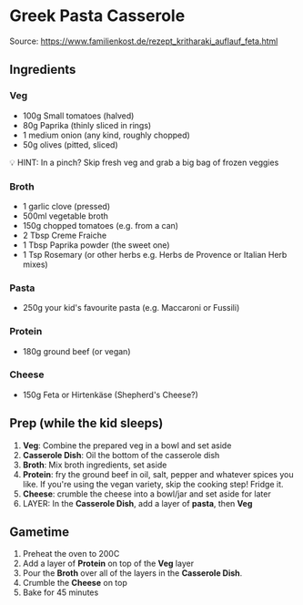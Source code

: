 # Greek Pasta Casserole
Source: https://www.familienkost.de/rezept_kritharaki_auflauf_feta.html

## Ingredients

### Veg
* 100g Small tomatoes (halved)
* 80g Paprika (thinly sliced in rings)
* 1 medium onion (any kind, roughly chopped)
* 50g olives (pitted, sliced)

💡 HINT: In a pinch? Skip fresh veg and grab a big bag of frozen veggies 

### Broth
* 1 garlic clove (pressed)
* 500ml vegetable broth
* 150g chopped tomatoes (e.g. from a can)
* 2 Tbsp Creme Fraiche
* 1 Tbsp Paprika powder (the sweet one)
* 1 Tsp Rosemary (or other herbs e.g. Herbs de Provence or Italian Herb mixes)

### Pasta
* 250g your kid's favourite pasta (e.g. Maccaroni or Fussili)

### Protein
* 180g ground beef (or vegan)

### Cheese
* 150g Feta or Hirtenkäse (Shepherd's Cheese?)



## Prep (while the kid sleeps)
1. **Veg**: Combine the prepared veg in a bowl and set aside
2. **Casserole Dish**: Oil the bottom of the casserole dish
3. **Broth**: Mix broth ingredients, set aside
4. **Protein**: fry the ground beef in oil, salt, pepper and whatever spices you like. If you're using the vegan variety, skip the cooking step! Fridge it.
5. **Cheese**: crumble the cheese into a bowl/jar and set aside for later
6. LAYER: In the **Casserole Dish**, add a layer of **pasta**, then **Veg**

## Gametime
1. Preheat the oven to 200C
2. Add a layer of **Protein** on top of the **Veg** layer
3. Pour the **Broth** over all of the layers in the **Casserole Dish**.
4. Crumble the **Cheese** on top
5. Bake for 45 minutes 
